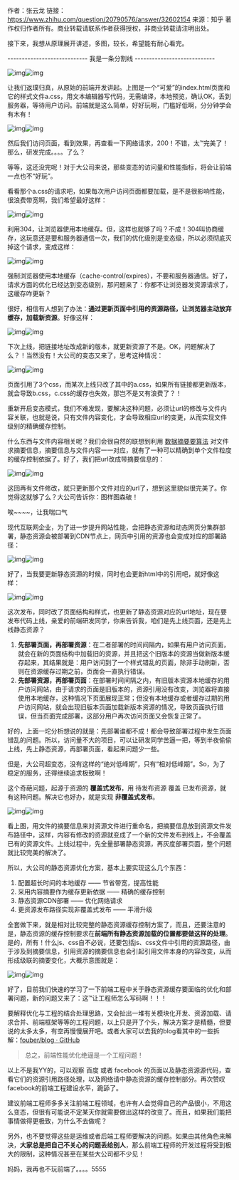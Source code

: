 作者：张云龙
链接：https://www.zhihu.com/question/20790576/answer/32602154
来源：知乎
著作权归作者所有。商业转载请联系作者获得授权，非商业转载请注明出处。



接下来，我想从原理展开讲述，多图，较长，希望能有耐心看完。



---------------------------- 我是一条分割线 ----------------------------

![img](https://pic4.zhimg.com/50/07c2bdef6ccef3ada425d61e3062dd09_hd.jpg?source=1940ef5c)![img](https://pic4.zhimg.com/80/07c2bdef6ccef3ada425d61e3062dd09_1440w.jpg?source=1940ef5c)





让我们返璞归真，从原始的前端开发讲起。上图是一个“可爱”的index.html页面和它的样式文件a.css，用文本编辑器写代码，无需编译，本地预览，确认OK，丢到服务器，等待用户访问。前端就是这么简单，好好玩啊，门槛好低啊，分分钟学会有木有！

![img](https://pic4.zhimg.com/50/d53b504bbc9f1887eddf06d90545b870_hd.jpg?source=1940ef5c)![img](https://pic4.zhimg.com/80/d53b504bbc9f1887eddf06d90545b870_1440w.jpg?source=1940ef5c)





然后我们访问页面，看到效果，再查看一下网络请求，200！不错，太™完美了！那么，研发完成。。。。了么？

等等，这还没完呢！对于大公司来说，那些变态的访问量和性能指标，将会让前端一点也不“好玩”。

看看那个a.css的请求吧，如果每次用户访问页面都要加载，是不是很影响性能，很浪费带宽啊，我们希望最好这样：

![img](https://pic4.zhimg.com/50/6a611755a5648ca252211cec85a31ac4_hd.jpg?source=1940ef5c)![img](https://pic4.zhimg.com/80/6a611755a5648ca252211cec85a31ac4_1440w.jpg?source=1940ef5c)



利用304，让浏览器使用本地缓存。但，这样也就够了吗？不成！304叫协商缓存，这玩意还是要和服务器通信一次，我们的优化级别是变态级，所以必须彻底灭掉这个请求，变成这样：

![img](https://pic1.zhimg.com/50/fd74ab2bf02d79dd7af1336b4c8f180e_hd.jpg?source=1940ef5c)![img](https://pic1.zhimg.com/80/fd74ab2bf02d79dd7af1336b4c8f180e_1440w.jpg?source=1940ef5c)



强制浏览器使用本地缓存（cache-control/expires），不要和服务器通信。好了，请求方面的优化已经达到变态级别，那问题来了：你都不让浏览器发资源请求了，这缓存咋更新？

很好，相信有人想到了办法：**通过更新页面中引用的资源路径，让浏览器主动放弃缓存，加载新资源**。好像这样：

![img](https://pic2.zhimg.com/50/8a8676e933478d1a73777d84a5de55f5_hd.jpg?source=1940ef5c)![img](https://pic2.zhimg.com/80/8a8676e933478d1a73777d84a5de55f5_1440w.jpg?source=1940ef5c)



下次上线，把链接地址改成新的版本，就更新资源了不是。OK，问题解决了么？！当然没有！大公司的变态又来了，思考这种情况：

![img](https://pic1.zhimg.com/50/4681f7131e777dc885bf66000580ca40_hd.jpg?source=1940ef5c)![img](https://pic1.zhimg.com/80/4681f7131e777dc885bf66000580ca40_1440w.jpg?source=1940ef5c)



页面引用了3个css，而某次上线只改了其中的a.css，如果所有链接都更新版本，就会导致b.css，c.css的缓存也失效，那岂不是又有浪费了？！

重新开启变态模式，我们不难发现，要解决这种问题，必须让url的修改与文件内容关联，也就是说，只有文件内容变化，才会导致相应url的变更，从而实现文件级别的精确缓存控制。

什么东西与文件内容相关呢？我们会很自然的联想到利用 [数据摘要要算法](https://link.zhihu.com/?target=http%3A//baike.baidu.com/view/10961371.htm) 对文件求摘要信息，摘要信息与文件内容一一对应，就有了一种可以精确到单个文件粒度的缓存控制依据了。好了，我们把url改成带摘要信息的：

![img](https://pic1.zhimg.com/50/5276595f41d6276e21e5bc1d25741680_hd.jpg?source=1940ef5c)![img](https://pic1.zhimg.com/80/5276595f41d6276e21e5bc1d25741680_1440w.jpg?source=1940ef5c)



这回再有文件修改，就只更新那个文件对应的url了，想到这里貌似很完美了。你觉得这就够了么？大公司告诉你：图样图森破！

唉~~~~，让我喘口气

现代互联网企业，为了进一步提升网站性能，会把静态资源和动态网页分集群部署，静态资源会被部署到CDN节点上，网页中引用的资源也会变成对应的部署路径：

![img](https://pic3.zhimg.com/50/0866cb58bcf349642d57a06b162e0d91_hd.jpg?source=1940ef5c)![img](https://pic3.zhimg.com/80/0866cb58bcf349642d57a06b162e0d91_1440w.jpg?source=1940ef5c)



好了，当我要更新静态资源的时候，同时也会更新html中的引用吧，就好像这样：

![img](https://pic1.zhimg.com/50/16d6d6c32e52ef1d1a835fb2ed15f864_hd.jpg?source=1940ef5c)![img](https://pic1.zhimg.com/80/16d6d6c32e52ef1d1a835fb2ed15f864_1440w.jpg?source=1940ef5c)



这次发布，同时改了页面结构和样式，也更新了静态资源对应的url地址，现在要发布代码上线，亲爱的前端研发同学，你来告诉我，咱们是先上线页面，还是先上线静态资源？

1. **先部署页面，再部署资源**：在二者部署的时间间隔内，如果有用户访问页面，就会在新的页面结构中加载旧的资源，并且把这个旧版本的资源当做新版本缓存起来，其结果就是：用户访问到了一个样式错乱的页面，除非手动刷新，否则在资源缓存过期之前，页面会一直执行错误。
2. **先部署资源，再部署页面**：在部署时间间隔之内，有旧版本资源本地缓存的用户访问网站，由于请求的页面是旧版本的，资源引用没有改变，浏览器将直接使用本地缓存，这种情况下页面展现正常；但没有本地缓存或者缓存过期的用户访问网站，就会出现旧版本页面加载新版本资源的情况，导致页面执行错误，但当页面完成部署，这部分用户再次访问页面又会恢复正常了。

好的，上面一坨分析想说的就是：先部署谁都不成！都会导致部署过程中发生页面错乱的问题。所以，访问量不大的项目，可以让研发同学苦逼一把，等到半夜偷偷上线，先上静态资源，再部署页面，看起来问题少一些。

但是，大公司超变态，没有这样的“绝对低峰期”，只有“相对低峰期”。So，为了稳定的服务，还得继续追求极致啊！

这个奇葩问题，起源于资源的 **覆盖式发布**，用 待发布资源 覆盖 已发布资源，就有这种问题。解决它也好办，就是实现 **非覆盖式发布**。

![img](https://pic1.zhimg.com/50/9b3a9df114d14a14130a70abf5733837_hd.jpg?source=1940ef5c)![img](https://pic1.zhimg.com/80/9b3a9df114d14a14130a70abf5733837_1440w.jpg?source=1940ef5c)



看上图，用文件的摘要信息来对资源文件进行重命名，把摘要信息放到资源文件发布路径中，这样，内容有修改的资源就变成了一个新的文件发布到线上，不会覆盖已有的资源文件。上线过程中，先全量部署静态资源，再灰度部署页面，整个问题就比较完美的解决了。

所以，大公司的静态资源优化方案，基本上要实现这么几个东西：

1. 配置超长时间的本地缓存                 —— 节省带宽，提高性能
2. 采用内容摘要作为缓存更新依据      —— 精确的缓存控制
3. 静态资源CDN部署                           —— 优化网络请求
4. 更资源发布路径实现非覆盖式发布  —— 平滑升级





全套做下来，就是相对比较完整的静态资源缓存控制方案了，而且，还要注意的是，静态资源的缓存控制要求在**前端所有静态资源加载的位置都要做这样的处理**。是的，所有！什么js、css自不必说，还要包括js、css文件中引用的资源路径，由于涉及到摘要信息，引用资源的摘要信息也会引起引用文件本身的内容改变，从而形成级联的摘要变化，大概示意图就是：

![img](https://pic1.zhimg.com/50/edf10bb428d39d721e36760a86d2641e_hd.jpg?source=1940ef5c)![img](https://pic1.zhimg.com/80/edf10bb428d39d721e36760a86d2641e_1440w.jpg?source=1940ef5c)



好了，目前我们快速的学习了一下前端工程中关于静态资源缓存要面临的优化和部署问题，新的问题又来了：这™让工程师怎么写码啊！！！

要解释优化与工程的结合处理思路，又会扯出一堆有关模块化开发、资源加载、请求合并、前端框架等等的工程问题，以上只是开了个头，解决方案才是精髓，但要说的太多太多，有空再慢慢展开吧。或者大家可以去我的blog看其中的一些拆解：[fouber/blog · GitHub](https://link.zhihu.com/?target=https%3A//github.com/fouber/blog)

> 总之，前端性能优化绝逼是一个工程问题！



以上不是我YY的，可以观察 百度 或者 facebook 的页面以及静态资源源代码，查看它们的资源引用路径处理，以及网络请中静态资源的缓存控制部分。再次赞叹facebook的前端工程建设水平，跪舔了。

建议前端工程师多多关注前端工程领域，也许有人会觉得自己的产品很小，不用这么变态，但很有可能说不定某天你就需要做出这样的改变了。而且，如果我们能把事情做得更极致，为什么不去做呢？

另外，也不要觉得这些是运维或者后端工程师要解决的问题。如果由其他角色来解决，**大家总是把自己不关心的问题丢给别人**，那么前端工程师的开发过程将受到极大的限制，这种情况甚至在某些大公司都不少见！

妈妈，我再也不玩前端了。。。。5555